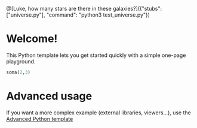 @[Luke, how many stars are there in these galaxies?]({"stubs": ["universe.py"], "command": "python3 test_universe.py"})

# Welcome!

This Python template lets you get started quickly with a simple one-page playground.

```python runnable
soma(2,3)
```

# Advanced usage

If you want a more complex example (external libraries, viewers...), use the [Advanced Python template](https://tech.io/select-repo/429)
